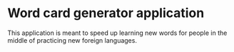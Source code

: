 # Word card generator application

This application is meant to speed up learning new words for people in the middle of practicing new foreign languages. 
